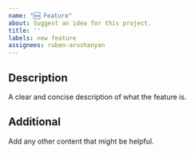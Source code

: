 ```yaml
---
name: "🆕 Feature"
about: Suggest an idea for this project.
title: ''
labels: new feature
assignees: ruben-arushanyan
---
```


## Description

A clear and concise description of what the feature is.

## Additional

Add any other content that might be helpful.